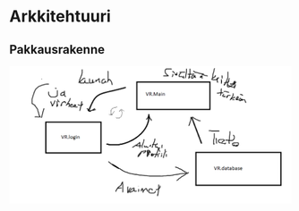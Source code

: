 # Arkkitehtuuri

## Pakkausrakenne
![rakenne](https://github.com/Mirex97/2D-Scroller-otm-harjoitustyo/blob/master/dokumentointi/Paukkausrakenne.PNG)
